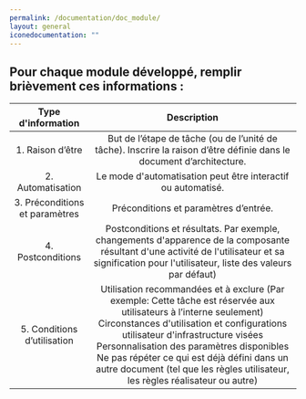 ```yaml
---
permalink: /documentation/doc_module/
layout: general
iconedocumentation: ""
---
```


## Pour chaque module développé, remplir brièvement ces informations :

|   Type d'information      |                                       Description                      |
|:-------------------------------------------------------------------------------------------------------:|:---------------:| 
|       1. Raison d’être                  | But de l’étape de tâche (ou de l’unité de tâche).  Inscrire la raison d’être définie dans le document d’architecture. | 
|       2. Automatisation                 | Le mode d'automatisation peut être interactif ou automatisé.  |
|       3. Préconditions et paramètres    | Préconditions et paramètres d’entrée.  |
|       4. Postconditions                 | Postconditions et résultats. Par exemple, changements d'apparence de la composante résultant d'une activité de l'utilisateur et sa signification pour l'utilisateur, liste des valeurs par défaut)  |
|       5. Conditions d’utilisation       | Utilisation recommandées et à exclure  (Par exemple: Cette tâche est réservée aux utilisateurs à l’interne seulement) Circonstances d'utilisation et configurations utilisateur d'infrastructure visées  Personnalisation des paramètres disponibles Ne pas répéter ce qui est déjà défini dans un autre document (tel que les règles utilisateur, les règles réalisateur ou autre)  |
